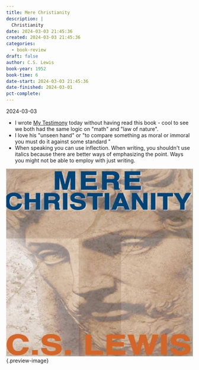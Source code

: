 ```yaml
---
title: Mere Christianity
description: |
  Christianity
date: 2024-03-03 21:45:36
created: 2024-03-03 21:45:36
categories:
  - book-review
draft: false
author: C.S. Lewis
book-year: 1952
book-time: 6
date-start: 2024-03-03 21:45:36
date-finished: 2024-03-01
pct-complete:
---
```


2024-03-03

- I wrote [My Testimony](../christianity/2024-03-03-my-testimony.md) today without having read this book - cool to see we both had the same logic on "math" and "law of nature". 
- I love his "unseen hand" or "to compare something as moral or immoral you must do it against some standard "
- When speaking you can use inflection. When writing, you shouldn't use italics because there are better ways of emphasizing the point. Ways you might not be able to employ with just writing. 




![Mere Christianity](../img/book-mere-christianity.jpeg){.preview-image}
